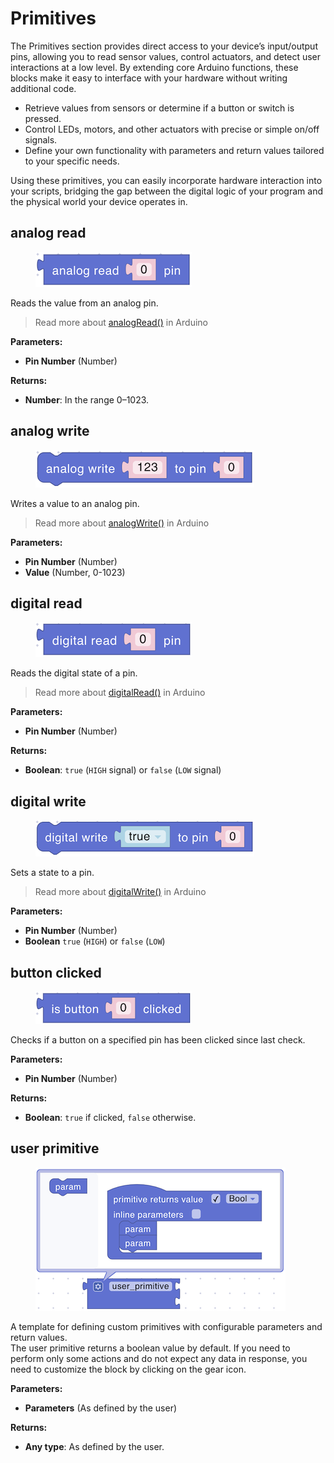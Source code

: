 # Primitives

The Primitives section provides direct access to your device’s input/output pins, allowing you to read sensor values, control actuators, and detect user interactions at a low level. By extending core Arduino functions, these blocks make it easy to interface with your hardware without writing additional code.

* Retrieve values from sensors or determine if a button or switch is pressed.
* Control LEDs, motors, and other actuators with precise or simple on/off signals.
* Define your own functionality with parameters and return values tailored to your specific needs.

Using these primitives, you can easily incorporate hardware interaction into your scripts, bridging the gap between the digital logic of your program and the physical world your device operates in.

## analog read

<figure><img src="../../.gitbook/assets/primitives_analog_read.png" alt=""></figure>

Reads the value from an analog pin.

> Read more about [analogRead()](https://docs.arduino.cc/language-reference/en/functions/analog-io/analogRead/) in Arduino

**Parameters:**

* **Pin Number** (Number)

**Returns:**

* **Number**: In the range 0–1023.

## analog write

<figure><img src="../../.gitbook/assets/primitives_analog_write.png" alt=""></figure>

Writes a value to an analog pin.

> Read more about [analogWrite()](https://docs.arduino.cc/language-reference/en/functions/analog-io/analogWrite/) in Arduino

**Parameters:**

* **Pin Number** (Number)
* **Value** (Number, 0-1023)

## digital read

<figure><img src="../../.gitbook/assets/primitives_digital_read.png" alt=""></figure>

Reads the digital state of a pin.

> Read more about [digitalRead()](https://docs.arduino.cc/language-reference/en/functions/digital-io/digitalread/) in Arduino

**Parameters:**

* **Pin Number** (Number)

**Returns:**

* **Boolean**: `true` (`HIGH` signal) or `false` (`LOW` signal)

## digital write

<figure><img src="../../.gitbook/assets/primitives_digital_write.png" alt=""></figure>

Sets a state to a pin.

> Read more about [digitalWrite()](https://docs.arduino.cc/language-reference/en/functions/digital-io/digitalwrite/) in Arduino

**Parameters:**

* **Pin Number** (Number)
* **Boolean** `true` (`HIGH`) or `false` (`LOW`)

## button clicked

<figure><img src="../../.gitbook/assets/primitives_button_clicked.png" alt=""></figure>

Checks if a button on a specified pin has been clicked since last check.

**Parameters:**

* **Pin Number** (Number)

**Returns:**

* **Boolean**: `true` if clicked, `false` otherwise.

## user primitive

<figure><img src="../../.gitbook/assets/primitives_user_primitive.png" alt=""></figure>

A template for defining custom primitives with configurable parameters and return values.\
The user primitive returns a boolean value by default. If you need to perform only some actions and do not expect any data in response, you need to customize the block by clicking on the gear icon.

**Parameters:**

* **Parameters** (As defined by the user)

**Returns:**

* **Any type**: As defined by the user.
